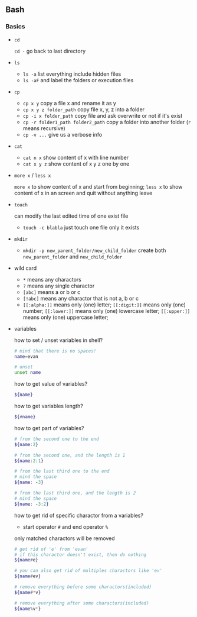 ## Bash

### Basics

- `cd`

  `cd -` go back to last directory

- `ls`

  - `ls -a` list everything include hidden files
  - `ls -aF` and label the folders or execution files

- `cp`

  - `cp x y` copy a file x and rename it as y
  - `cp x y z folder_path` copy file x, y, z into a folder
  - `cp -i x folder_path` copy file and ask overwrite or not if it's exist
  - `cp -r folder1_path folder2_path` copy a folder into another folder (`r` means recursive)
  - `cp -v ...` give us a verbose info

- `cat`

  - `cat n x` show content of x with line number
  - `cat x y z` show content of x y z one by one
  
- `more x` / `less x`

  `more x` to show content of x and start from beginning;
  `less x` to show content of x in an screen and quit without anything leave

- `touch`

  can modify the last edited time of one exist file
  
  - `touch -c blabla` just touch one file only it exists
  
- `mkdir`

  - `mkdir -p new_parent_folder/new_child_folder` create both `new_parent_folder` and `new_child_folder`
  
- wild card

  - `*` means any charactors
  - `?` means any single charactor
  - `[abc]` means a or b or c
  - `[!abc]` means any charactor that is not a, b or c
  - `[[:alpha:]]` means only (one) letter; `[[:digit:]]` means only (one) number; `[[:lower:]]` means only (one) lowercase letter; `[[:upper:]]` means only (one) uppercase letter;
  
- variables

  how to set / unset variables in shell?
  
  ```bash
  # mind that there is no spaces!
  name=evan
  
  # unset
  unset name
  ```
  
  how to get value of variables?
  
  ```bash
  ${name}
  ```
  how to get variables length?
  
  ```bash
  ${#name}
  ```
  
  how to get part of variables?
  
  ```bash
  # from the second one to the end
  ${name:2} 
  
  # from the second one, and the length is 1
  ${name:2:1}
  
  # from the last third one to the end
  # mind the space
  ${name: -3}
  
  # from the last third one, and the length is 2
  # mind the space
  ${name: -3:2}
  ```
  
  how to get rid of specific charactor from a variables?
  
  - start operator `#` and end operator `%`
  
  only matched charactors will be removed
  ```bash
  # get rid of 'e' from 'evan'
  # if this charactor doesn't exist, then do nothing
  ${name#e}
  
  # you can also get rid of multiples charactors like 'ev'
  ${name#ev}
  
  # remove everything before some charactors(included)
  ${name#*v} 
  
  # remove everything after some charactors(included)
  ${name%v*}
  
  ```
